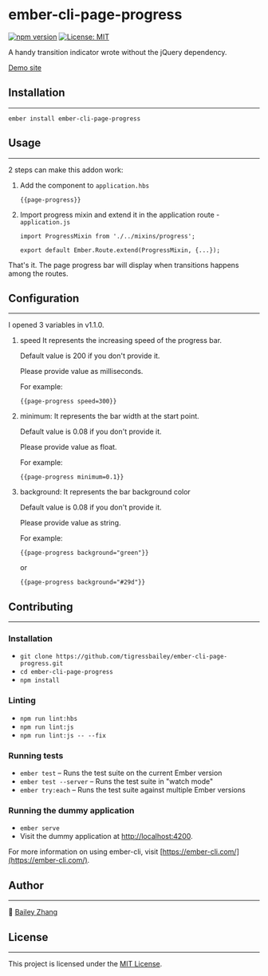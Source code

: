ember-cli-page-progress
==============================================================================
[![npm version](https://badge.fury.io/js/ember-cli-page-progress.svg)](https://badge.fury.io/js/ember-cli-page-progress) [![License: MIT](https://img.shields.io/badge/License-MIT-yellow.svg)](https://opensource.org/licenses/MIT)

A handy transition indicator wrote without the jQuery dependency.

[Demo site](https://tigressbailey.github.io/ember-cli-page-progress/)

## Installation
------------------------------------------------------------------------------

```
ember install ember-cli-page-progress
```


## Usage
------------------------------------------------------------------------------

2 steps can make this addon work:

1. Add the component to `application.hbs`
    ```
    {{page-progress}}
    ```

2. Import progress mixin and extend it in the application route - `application.js`

   ```
   import ProgressMixin from './../mixins/progress';

   export default Ember.Route.extend(ProgressMixin, {...});
   ```


That's it. The page progress bar will display when transitions happens among the routes.

## Configuration
------------------------------------------------------------------------------

I opened 3 variables in v1.1.0.

1. speed
   It represents the increasing speed of the progress bar.

   Default value is 200 if you don't provide it.

   Please provide value as milliseconds.

   For example:

   ```
   {{page-progress speed=300}}
   ```

2. minimum:
   It represents the bar width at the start point.

   Default value is 0.08 if you don't provide it.

   Please provide value as float.

   For example:
   ```
   {{page-progress minimum=0.1}}
   ```

2. background:
   It represents the bar background color

   Default value is 0.08 if you don't provide it.

   Please provide value as string.

   For example:
   ```
   {{page-progress background="green"}}
   ```
   or
   ```
   {{page-progress background="#29d"}}
   ```

## Contributing
------------------------------------------------------------------------------

### Installation

* `git clone https://github.com/tigressbailey/ember-cli-page-progress.git`
* `cd ember-cli-page-progress`
* `npm install`

### Linting

* `npm run lint:hbs`
* `npm run lint:js`
* `npm run lint:js -- --fix`

### Running tests

* `ember test` – Runs the test suite on the current Ember version
* `ember test --server` – Runs the test suite in "watch mode"
* `ember try:each` – Runs the test suite against multiple Ember versions

### Running the dummy application

* `ember serve`
* Visit the dummy application at [http://localhost:4200](http://localhost:4200).

For more information on using ember-cli, visit [https://ember-cli.com/](https://ember-cli.com/).

## Author
------------------------------------------------------------------------------
:tiger: [Bailey Zhang](https://tigressbailey.github.io)

## License
------------------------------------------------------------------------------

This project is licensed under the [MIT License](LICENSE.md).
